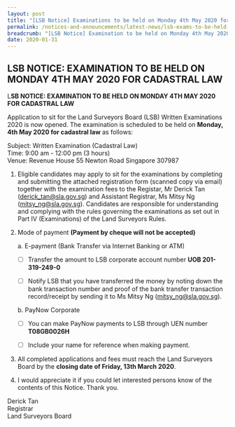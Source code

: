 ```yaml
---
layout: post
title: "[LSB Notice] Examinations to be held on Monday 4th May 2020 for Cadastral Law"
permalink: /notices-and-announcements/latest-news/lsb-exams-to-be-held-on-monday-4th-may-2020-cadastral-law/
breadcrumb: "[LSB Notice] Examination to be held on Monday 4th May 2020 for Cadastral Law"
date: 2020-01-31
---
```


LSB NOTICE: EXAMINATION TO BE HELD ON MONDAY 4TH MAY 2020 FOR CADASTRAL LAW
---
L**SB NOTICE:  EXAMINATION TO BE HELD ON MONDAY 4TH MAY 2020 FOR CADASTRAL LAW**

Application to sit for the Land Surveyors Board (LSB) Written Examinations 2020 is now opened. The examination is scheduled to be held on **Monday, 4th May 2020 for cadastral law** as follows:

Subject: Written Examination (Cadastral Law)<br>
Time: 9:00 am - 12:00 pm (3 hours)<br>
Venue: Revenue House 
55 Newton Road
Singapore 307987

 1. Eligible candidates may apply to sit for the examinations by completing and submitting the attached registration form (scanned copy via email) together with the examination fees to the Registar, Mr Derick Tan (derick_tan@sla.gov.sg) and Assistant Registrar, Ms Mitsy Ng (mitsy_ng@sla.gov.sg). Candidates are responsible for understanding and complying with the rules governing the examinations as set out in Part IV (Examinations) of the Land Surveyors Rules.

 2. Mode of payment **(Payment by cheque will not be accepted)**
 
	a. E-payment (Bank Transfer via Internet Banking or ATM)<br>
	 - [ ] Transfer the amount to LSB corporate account number
**UOB 201-319-249-0**

	 - [ ] Notify LSB that you have transferred the money by noting down the bank transaction number and proof of the bank transfer transaction record/receipt by sending it to Ms Mitsy Ng (mitsy_ng@sla.gov.sg).
	 
	b. PayNow Corporate

	 - [ ] You can make PayNow payments to LSB through UEN number **T08GB0026H**

	 - [ ] Include your name for reference when making payment.

3. All completed applications and fees must reach the Land Surveyors Board by the **closing date  of Friday, 13th March 2020**.

4. I would appreciate it if you could let interested persons know of the contents of this Notice. Thank you.



Derick Tan<br>Registrar<br>Land Surveyors Board  




